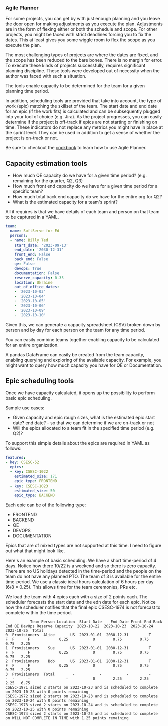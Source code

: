 ### Agile Planner

For some projects, you can get by with just enough planning and you leave the door open for making adjustments as you execute the plan. Adjustments are in the form of flexing either or both the schedule and scope. For other projects, you might be faced with strict deadlines forcing you to fix the dates. This at least gives you some wiggle room to flex the scope as you execute the plan. 

The most challenging types of projects are where the dates are fixed, and the scope has been reduced to the bare bones. There is no margin for error. To execute these kinds of projects successfully, requires significant planning discipline. These tools were developed out of necessity when the author was faced with
such a situation. 

The tools enable capacity to be determined for the team for a given planning time period.

In addition, scheduling tools are provided that take into account, the type of work (epic) matching the skillset of the team. The start date and end date for an epic (if the work fits) is calculated and can be subsequently plugged into your tool of choice (e.g. Jira). As the project progresses, you can easily determine if the project is off-track if epics are not starting or finishing on time. These indicators do not replace any metrics you might have in place at the sprint level. They can be used in addition to get a sense of whether the project is on-track or not.

Be sure to checkout the [cookbook](https://github.com/jasondchambers/agileplanner-cookbook) to learn how to use Agile Planner.

## Capacity estimation tools

- How much QE capacity do we have for a given time period? (e.g. remaining for the quarter, Q2, Q3)
- How much front end capacity do we have for a given time period for a specific team?
- How much total back end capacity do we have for the entire org for Q2?
- What is the estimated capacity for a team's sprint?

All it requires is that we have details of each team and person on that team to be captured in a YAML.

```yaml
team:
  name: SoftServe for Ed
  persons:
  - name: Billy Ted
    start_date: '2023-09-13'
    end_date: '2030-12-31'
    front_end: False
    back_end: False
    qe: False
    devops: True
    documentation: False
    reserve_capacity: 0.35
    location: Ukraine
    out_of_office_dates:
    - '2023-10-03'
    - '2023-10-04'
    - '2023-10-05'
    - '2023-10-06'
    - '2023-10-09'
    - '2023-10-10'
```

Given this, we can generate a capacity spreadsheet (CSV) broken down by person and by day for each person on the team for any time period.

You can easily combine teams together enabling capacity to be calculated for an entire organization.

A pandas DataFrame can easily be created from the team capacity, enabling querying and exploring of the available capacity. For example, you might want to query how much capacity you have for QE or Documentation.

## Epic scheduling tools

Once we have capacity calculated, it opens up the possibility to perform basic epic scheduling.

Sample use cases:

- Given capacity and epic rough sizes, what is the estimated epic start date? end date? - so that we can determine if we are on-track or not
- Will the epics allocated to a team fit in the specified time period (e.g. Q2)?

To support this simple details about the epics are required in YAML as follows:

```yaml
features:
- key: CSESC-52
  epics:
  - key: CSESC-1022
    estimated_size: 171
    epic_type: FRONTEND
  - key: CSESC-1023
    estimated_size: 50
    epic_type: BACKEND
```

Each epic can be of the following type:

- FRONTEND 
- BACKEND 
- QE 
- DEVOPS 
- DOCUMENTATION 

Epics that are of mixed types are not supported at this time. I need to figure out what that might look like.

Here's an example of basic scheduling. We have a short time-period of 4 days. Notice how there 10/22 is a weekend and so there is zero capacity. There are no US holidays detected in the time-period and the people on the team do not have any planned PTO. The team of 3 is available for the entire time-period. We use a classic ideal hours calculation of 6 hours per day (6/8 = 0.25). This allows time for the team ceremonies, PRs etc.

We load the team with 4 epics each with a size of 2 points each. The scheduler forecasts the start date and the edn date for each epic. Notice how the
scheduler notifies that the final epic CSESC-1974 is not forecast to complete within the time period.

```
           Team Person Location  Start Date    End Date Front End Back End QE DevOps Reserve Capacity  2023-10-22  2023-10-23  2023-10-24  2023-10-25  Total
0  Provisioners  Alice       US  2023-01-01  2030-12-31         T        F  F      F             0.25           0        0.75        0.75        0.75   2.25
1  Provisioners    Sue       US  2023-01-01  2030-12-31         T        F  F      F             0.25           0        0.75        0.75        0.75   2.25
2  Provisioners    Bob       US  2023-01-01  2030-12-31         T        F  F      F             0.25           0        0.75        0.75        0.75   2.25
3  Provisioners  Total        -           -           -         -        -  -      -                -           0        2.25        2.25        2.25   6.75
CSESC-1971 sized 2 starts on 2023-10-23 and is scheduled to complete on 2023-10-23 with 0 points remaining
CSESC-1972 sized 2 starts on 2023-10-23 and is scheduled to complete on 2023-10-24 with 0 points remaining
CSESC-1973 sized 2 starts on 2023-10-24 and is scheduled to complete on 2023-10-25 with 0 points remaining
CSESC-1974 sized 2 starts on 2023-10-25 and is scheduled to complete on WILL NOT COMPLETE IN TIME with 1.25 points remaining 
```

